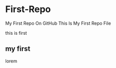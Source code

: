 # First-Repo
My First Repo On GitHub
This Is My First Repo File 
<p>this is first</p>
<h2>my first</h2>
<p>lorem</p>